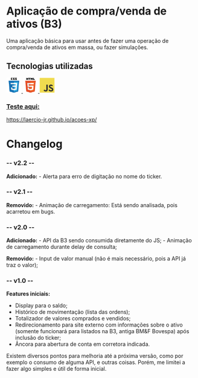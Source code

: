 
# Aplicação de compra/venda de ativos (B3)

Uma aplicação básica para usar antes de fazer uma operação de compra/venda de ativos em massa, ou fazer simulações.

## **Tecnologias utilizadas**  

 <a href="https://www.w3schools.com/css/" target="_blank" rel="noreferrer"> <img src="https://raw.githubusercontent.com/devicons/devicon/master/icons/css3/css3-original-wordmark.svg" alt="css3" width="40" height="40"/> </a>  <a href="https://www.w3.org/html/" target="_blank" rel="noreferrer"> <img src="https://raw.githubusercontent.com/devicons/devicon/master/icons/html5/html5-original-wordmark.svg" alt="html5" width="40" height="40"/> </a><a href="https://developer.mozilla.org/en-US/docs/Web/JavaScript" target="_blank" rel="noreferrer"> <img src="https://raw.githubusercontent.com/devicons/devicon/master/icons/javascript/javascript-original.svg" alt="javascript" width="40" height="40"/> 
 

### Teste aqui: 
 https://laercio-jr.github.io/acoes-xp/

 
 # Changelog 
 ### -- v2.2 --
 
   **Adicionado:**
    - Alerta para erro de digitação no nome do ticker. 

 ### -- v2.1 --

   **Removido:**
    - Animação de carregamento: 
       Está sendo analisada, pois acarretou em bugs.

 ### -- v2.0 --

   **Adicionado:**
    - API da B3 sendo consumida diretamente do JS;
    - Animação de carregamento durante delay de consulta;

   **Removido:**
    - Input de valor manual (não é mais necessário, pois a API já traz o valor);

 ### -- v1.0 --

   **Features iniciais:**
   - Display para o saldo;
   - Histórico de movimentação (lista das ordens);
   - Totalizador de valores comprados e vendidos;
   - Redirecionamento para site externo com informações sobre o ativo (somente funcionará para listados na B3,
     antiga BM&F Bovespa) após inclusão do ticker;
   - Âncora para abertura de conta em corretora indicada.

  Existem diversos pontos para melhoria até a próxima versão, como por exemplo o consumo de alguma API, e outras coisas.
  Porém, me limitei a fazer algo simples e útil de forma inicial.

 
